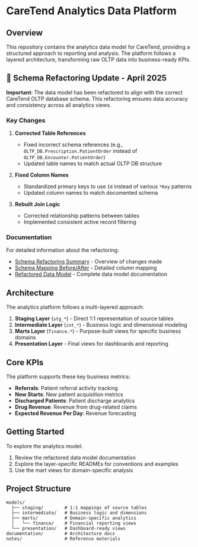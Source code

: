 # CareTend Analytics Data Platform

## Overview

This repository contains the analytics data model for CareTend, providing a structured approach to reporting and analysis. The platform follows a layered architecture, transforming raw OLTP data into business-ready KPIs.

## 🔄 Schema Refactoring Update - April 2025

**Important**: The data model has been refactored to align with the correct CareTend OLTP database schema. This refactoring ensures data accuracy and consistency across all analytics views.

### Key Changes

1. **Corrected Table References**
   - Fixed incorrect schema references (e.g., `OLTP_DB.Prescription.PatientOrder` instead of `OLTP_DB.Encounter.PatientOrder`)
   - Updated table names to match actual OLTP DB structure

2. **Fixed Column Names**
   - Standardized primary keys to use `Id` instead of various `*Key` patterns
   - Updated column names to match documented schema

3. **Rebuilt Join Logic**
   - Corrected relationship patterns between tables
   - Implemented consistent active record filtering

### Documentation

For detailed information about the refactoring:

- [Schema Refactoring Summary](/notes/schema_refactoring_summary.md) - Overview of changes made
- [Schema Mapping Before/After](/notes/schema_mapping_before_after.md) - Detailed column mapping
- [Refactored Data Model](/documentation/refactored_data_model.md) - Complete data model documentation

## Architecture

The analytics platform follows a multi-layered approach:

1. **Staging Layer** (`stg_*`) - Direct 1:1 representation of source tables
2. **Intermediate Layer** (`int_*`) - Business logic and dimensional modeling 
3. **Marts Layer** (`finance.*`) - Purpose-built views for specific business domains
4. **Presentation Layer** - Final views for dashboards and reporting

## Core KPIs

The platform supports these key business metrics:

- **Referrals**: Patient referral activity tracking
- **New Starts**: New patient acquisition metrics
- **Discharged Patients**: Patient discharge analytics
- **Drug Revenue**: Revenue from drug-related claims
- **Expected Revenue Per Day**: Revenue forecasting

## Getting Started

To explore the analytics model:

1. Review the refactored data model documentation
2. Explore the layer-specific READMEs for conventions and examples
3. Use the mart views for domain-specific analysis

## Project Structure

```
models/
  ├── staging/        # 1:1 mappings of source tables
  ├── intermediate/   # Business logic and dimensions
  ├── marts/          # Domain-specific analytics
  │   └── finance/    # Financial reporting views
  └── presentation/   # Dashboard-ready views
documentation/        # Architecture docs
notes/                # Reference materials
```